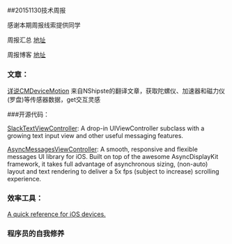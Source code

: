 ##20151130技术周报

感谢本期周报线索提供同学

周报汇总 [地址](https://github.com/BaiduHiDeviOS/iOS-Tech-Weekly)

周报博客 [地址](http://baiduhidevios.github.io/)

### 文章：
[详说CMDeviceMotion](http://www.cocoachina.com/ios/20141103/10111.html) 来自NShipste的翻译文章，获取陀螺仪、加速器和磁力仪(罗盘)等传感器数据，get交互灵感

###开源代码：

[SlackTextViewController](https://github.com/slackhq/SlackTextViewController): A drop-in UIViewController subclass with a growing text input view and other useful messaging features.

[AsyncMessagesViewController](https://github.com/nguyenhuy/AsyncMessagesViewController): A smooth, responsive and flexible messages UI library for iOS. Built on top of the awesome AsyncDisplayKit framework, it takes full advantage of asynchronous sizing, (non-auto) layout and text rendering to deliver a 5x fps (subject to increase) scrolling experience.

### 效率工具：
[A quick reference for iOS devices.](http://iosres.com/)

### 程序员的自我修养

